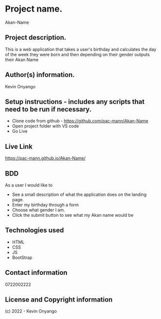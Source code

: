 
# Project name.
Akan-Name

## Project description.
This is a web application that takes a user's birthday and calculates the day of the week they were born and then depending on their gender outputs their Akan Name

## Author(s) information.
Kevin Onyango 

## Setup instructions - includes any scripts that need to be run if necessary.
- Clone code from github - https://github.com/pac-mann/Akan-Name
- Open project folder with VS code
- Go Live

## Live Link
https://pac-mann.github.io/Akan-Name/


## BDD
As a user I would like to 
- See a  small description of what the application does on the landing page.
- Enter my birthday through a form 
- Choose what gender I am.
- Click the submit button to see what my Akan name would be

## Technologies used
- HTML
- CSS
- JS
- BootStrap

## Contact information
0722002222

## License and Copyright information
(c) 2022 - Kevin Onyango 